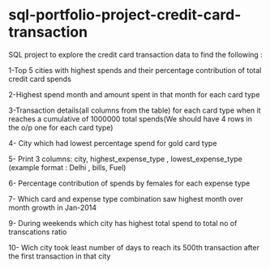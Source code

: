 # sql-portfolio-project-credit-card-transaction

SQL project to  explore the credit card transaction data to find the following : 

1-Top 5 cities with highest spends and their percentage contribution of total credit card spends 

2-Highest spend month and amount spent in that month for each card type

3-Transaction details(all columns from the table) for each card type when it reaches a cumulative of 1000000 total spends(We should have 4 rows in the o/p one for each card type)

4- City which had lowest percentage spend for gold card type

5- Print 3 columns:  city, highest_expense_type , lowest_expense_type (example format : Delhi , bills, Fuel)

6- Percentage contribution of spends by females for each expense type

7- Which card and expense type combination saw highest month over month growth in Jan-2014

9- During weekends which city has highest total spend to total no of transcations ratio 

10- Wich city took least number of days to reach its 500th transaction after the first transaction in that city
